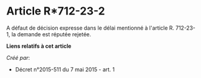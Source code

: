 # Article R*712-23-2

A défaut de décision expresse dans le délai mentionné à l'article R. 712-23-1, la demande est réputée rejetée.

**Liens relatifs à cet article**

_Créé par_:

  - Décret n°2015-511 du 7 mai 2015 - art. 1
